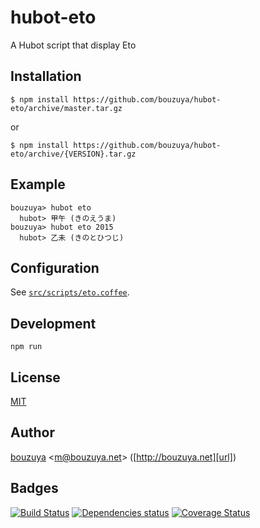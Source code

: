 # hubot-eto

A Hubot script that display Eto

## Installation

    $ npm install https://github.com/bouzuya/hubot-eto/archive/master.tar.gz

or

    $ npm install https://github.com/bouzuya/hubot-eto/archive/{VERSION}.tar.gz

## Example

    bouzuya> hubot eto
      hubot> 甲午 (きのえうま)
    bouzuya> hubot eto 2015
      hubot> 乙未 (きのとひつじ)

## Configuration

See [`src/scripts/eto.coffee`](src/scripts/eto.coffee).

## Development

`npm run`

## License

[MIT](LICENSE)

## Author

[bouzuya][user] &lt;[m@bouzuya.net][mail]&gt; ([http://bouzuya.net][url])

## Badges

[![Build Status][travis-badge]][travis]
[![Dependencies status][david-dm-badge]][david-dm]
[![Coverage Status][coveralls-badge]][coveralls]

[travis]: https://travis-ci.org/bouzuya/hubot-eto
[travis-badge]: https://travis-ci.org/bouzuya/hubot-eto.svg?branch=master
[david-dm]: https://david-dm.org/bouzuya/hubot-eto
[david-dm-badge]: https://david-dm.org/bouzuya/hubot-eto.png
[coveralls]: https://coveralls.io/r/bouzuya/hubot-eto
[coveralls-badge]: https://img.shields.io/coveralls/bouzuya/hubot-eto.svg
[user]: https://github.com/bouzuya
[mail]: mailto:m@bouzuya.net
[url]: http://bouzuya.net
